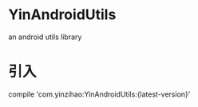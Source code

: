 # YinAndroidUtils
an android utils library

# 引入
compile 'com.yinzihao:YinAndroidUtils:{latest-version}'
